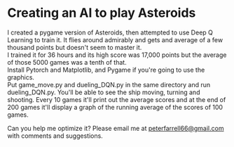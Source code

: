 # Creating an AI to play Asteroids
I created a pygame version of Asteroids, then attempted to use Deep Q Learning to train it. It flies around
admirably and gets and average of a few thousand points but doesn't seem to master it.</br>
I trained it for 36 hours and its high score was 17,000 points but the average of those 5000 games was a tenth of that.</br>
Install Pytorch and Matplotlib, and Pygame if you're going to use the graphics.</br>
Put game_move.py and dueling_DQN.py in the same directory and run dueling_DQN.py. You'll be 
able to see the ship moving, turning and shooting. Every 10 games it'll print out the 
average scores and at the end of 200 games it'll display a graph of the running average
of the scores of 100 games.</br>

Can you help me optimize it? Please email me at peterfarrell66@gmail.com with comments and suggestions.
